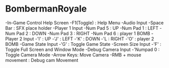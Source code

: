 # BombermanRoyale

-In-Game Control Help Screen
      -F1(Toggle) : Help Menu
-Audio Input
      -Space Bar : SFX place holder
-Player 1 Input
      -Num Pad 5 : UP
      -Num Pad 1 : LEFT
      -Num Pad 2 : DOWN
      -Num Pad 3 : RIGHT
      -Num Pad 6 : player 1 BOMB
-Player 2 Input
      -'I' : UP
      -'J' : LEFT
      -'K' : DOWN
      -'L : RIGHT
      -'O' : player 2 BOMB
-Game State Input
      -'G' : Toggle Game State
-Screen Size Input
      -'F' : Toggle Full Screen and Window Mode
-Debug Camera Input
      -'Numpad 0 : Toggle Camera Mode
      -Arrow Keys: Move Camera
      -RMB + mouse movement : Debug cam Movement